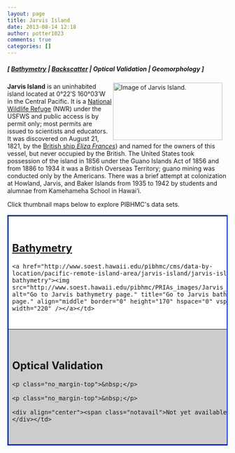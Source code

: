 ```yaml
---
layout: page
title: Jarvis Island
date: 2013-08-14 12:18
author: potter1023
comments: true
categories: []
---
```

<h5 class="no_margin-top">[ <a href="http://www.soest.hawaii.edu/pibhmc/cms/data-by-location/pacific-remote-island-area/jarvis-island/jarvis-island-bathymetry">Bathymetry</a> | <span class="style1"><a href="http://www.soest.hawaii.edu/pibhmc/cms/data-by-location/pacific-remote-island-area/jarvis-island/jarvis-island-backscatter">Backscatter</a></span> | Optical Validation | Geomorphology ]</h5>
<p><a href="http://www.soest.hawaii.edu/pibhmc/PRIAs_images/Jarvis_60m3D_250px.jpg"><img style="padding: 0px 12px 0px 0px;" src="http://www.soest.hawaii.edu/pibhmc/PRIAs_images/Jarvis_60m3D_250px.jpg" alt="Image of Jarvis Island." title="3-D Image of multibeam bathymetry at Jarvis Island (click on it to see a larger version)." align="right" border="0" height="131" width="250" /></a>

<strong>Jarvis Island</strong> is an uninhabited island located at 0°22&#8242;S 160°03&#8242;W in the Central Pacific. It is a <a href="http://www.fws.gov/refuges/profiles/index.cfm?id=12513">National Wildlife Refuge</a> (NWR) under the USFWS and public access is by permit only; most permits are issued to scientists and educators. It was discovered on August 21, 1821, by the <a href="http://www.law.mq.edu.au/research/colonial_case_law/nsw/cases/case_index/1833/r_v_higgins_and_others/">British ship <em>Eliza Frances</em></a>) and named for the owners of this vessel, but never occupied by the British. The United States took possession of the island in 1856 under the Guano Islands Act of 1856 and from 1886 to 1934 it was a British Overseas Territory; guano mining was conducted only by the Americans. There was a brief attempt at colonization at Howland, Jarvis, and Baker Islands from 1935 to 1942 by students and alumnae from Kamehameha School in Hawai&#8216;i.</p>

<p>Click  thumbnail maps below to explore PIBHMC's data sets. 

</p><table bgcolor="#ffff99" border="2" bordercolor="#0033bd" cellpadding="2" cellspacing="4" width="445">

 <tbody><tr>

  <td bgcolor="#ffffff" height="220" valign="middle" width="220"><h2 class="no_margin-top"><a href="http://www.soest.hawaii.edu/pibhmc/cms/data-by-location/pacific-remote-island-area/jarvis-island/jarvis-island-bathymetry">Bathymetry</a></h2>

    <a href="http://www.soest.hawaii.edu/pibhmc/cms/data-by-location/pacific-remote-island-area/jarvis-island/jarvis-island-bathymetry"><img src="http://www.soest.hawaii.edu/pibhmc/PRIAs_images/Jarvis_20m_220.jpg" alt="Go to Jarvis bathymetry page." title="Go to Jarvis bathymetry page." align="middle" border="0" height="170" hspace="0" vspace="0" width="220" /></a></td>

  <td bgcolor="#ffffff" height="220" valign="middle" width="220"><h2 class="no_margin-top"><a href="http://www.soest.hawaii.edu/pibhmc/cms/data-by-location/pacific-remote-island-area/jarvis-island/jarvis-island-backscatter">Backscatter</a></h2><a href="http://www.soest.hawaii.edu/pibhmc/cms/data-by-location/pacific-remote-island-area/jarvis-island/jarvis-island-backscatter"><img src="http://www.soest.hawaii.edu/pibhmc/PRIAs_images/jarvis-bs_220.jpg" alt="Go to Jarvis Island backscatter page." title="Go to Jarvis Island backscatter page." align="middle" border="0" height="169" hspace="0" vspace="0" width="220" /></a></td>

 </tr>

 <tr>

  <td bgcolor="#cccccc" height="220" valign="middle" width="220"><h2 class="no_margin-top-deadlink">Optical Validation</h2>

    <p class="no_margin-top">&nbsp;</p>

    <p class="no_margin-top">&nbsp;</p>

    <div align="center"><span class="notavail">Not yet available</span></div></td>

  <td bgcolor="#cccccc" height="220" valign="middle" width="220"><h2 class="no_margin-top-deadlink">Geomorphology</h2>

    <p class="no_margin-top">&nbsp;</p>

    <p class="no_margin-top">&nbsp;</p>

    <div align="center"><span class="notavail">Not yet available</span></div></td>

 </tr>

</tbody></table>

<p>&nbsp;</p>

<p>&nbsp;</p>


